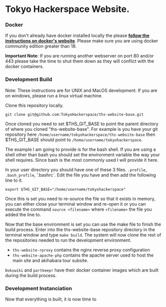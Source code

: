 # Tokyo Hackerspace Website.

### Docker

If you don't already have docker installed locally the please [**follow the instructions on docker's website**](https://docs.docker.com/install/).  Please make sure you are using docker community edition greater than 18.

**Important Note**:  If you are running another webserver on port 80 and/or 443 please take the time to shut them down as they will conflict with the docker containers.


### Development Build

Note:  These instructions are for UNIX and MacOS development. If you are on windows, please run a linux virtual machine.

Clone this repository locally.

`git clone git@github.com:TokyoHackerspace/ths-website-base.git`

Once cloned you need to set $THS_GIT_BASE to point the parent directory of where you cloned "ths-website-base".  For example is you have your git repository here `/home/username/tokyohackerspace/ths-website-base` then $THS_GIT_BASE should point to `/home/username/tokyohackerspace`.  

The example I am going to provide is for the bash shell.  If you are using a shell other than bash you should set the environment variable the way your shell requires.  Since bash is the most commonly used I will provide it here.

In your user directory you should have one of these 3 files. `.profile`, `.bash_profile`, '.bashrc`.  Edit the file you have and then add the following line to it.

```
export $THS_GIT_BASE="/home/username/tokyohackerspace"
```

Once this is set you need to re-source the file so that it exists in memory, you can either close your terminal window and re-open it or you can execute the command `source <filename>` where `<filename>` the file you added the line to.

Now that the base environment is set you can use the make file to finish the build process.  Enter into the ths-website-base repository directory in the terminal window and type `make build`.  The system will now clone the rest of the repositories needed to run the development environment.

* `ths-website-rproxy` contains the nginx reverse proxy configuration
* `ths-website-apache-php` contains the apache server used to host the main site and akihabara tour subsite.

`Dokuwiki` and `partkeepr` have their docker container images which are built during the build process.

### Development Instanciation

Now that everything is built, it is now time to 









